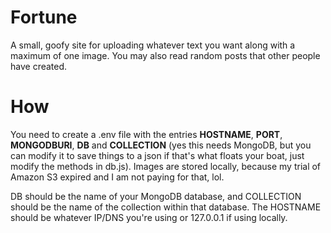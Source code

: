 # Fortune
A small, goofy site for uploading whatever text you want along with a maximum of one image. You may also read random posts that other people have created.

# How
You need to create a .env file with the entries **HOSTNAME**, **PORT**, **MONGODBURI**, **DB** and **COLLECTION** (yes this needs MongoDB, but you can modify it to save things to a json if that's what floats your boat, just modify the methods in db.js). Images are stored locally, because my trial of Amazon S3 expired and I am not paying for that, lol.

DB should be the name of your MongoDB database, and COLLECTION should be the name of the collection within that database. The HOSTNAME should be whatever IP/DNS you're using or 127.0.0.1 if using locally.
